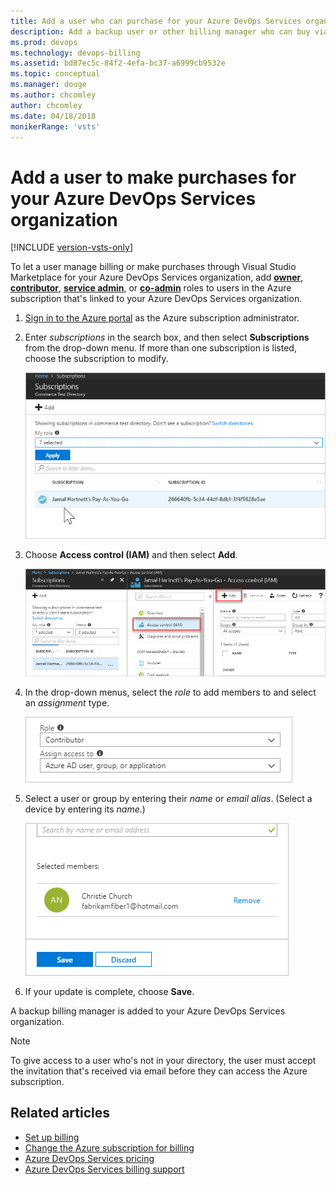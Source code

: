 ```yaml
---
title: Add a user who can purchase for your Azure DevOps Services organization
description: Add a backup user or other billing manager who can buy via Visual Studio Marketplace for your Azure DevOps Services organization
ms.prod: devops
ms.technology: devops-billing
ms.assetid: bd87ec5c-84f2-4efa-bc37-a6999cb9532e
ms.topic: conceptual
ms.manager: douge
ms.author: chcomley
author: chcomley
ms.date: 04/18/2018
monikerRange: 'vsts'
---
```


# Add a user to make purchases for your Azure DevOps Services organization

[!INCLUDE [version-vsts-only](../../_shared/version-vsts-only.md)]

To let a user manage billing or make purchases through Visual Studio Marketplace for your Azure DevOps Services organization,
add [**owner**](https://docs.microsoft.com/azure/role-based-access-control/built-in-roles#owner), [**contributor**](https://docs.microsoft.com/azure/role-based-access-control/built-in-roles#contributor), [**service admin**](https://docs.microsoft.com/azure/billing/billing-add-change-azure-subscription-administrator#change-the-service-administrator-for-an-azure-subscription), or [**co-admin**](https://docs.microsoft.com/azure/billing/billing-add-change-azure-subscription-administrator#add-or-change-co-administrator) roles to users in the Azure subscription that's linked to your Azure DevOps Services organization.

1. [Sign in to the Azure portal](https://portal.azure.com/) as the Azure subscription administrator.

1. Enter *subscriptions* in the search box, and then select **Subscriptions** from the drop-down menu. If more than one subscription is listed, choose the subscription to modify.

   ![Choose the subscription to modify for backup billing manager](_img/add-backup-billing-manager/choose-subscription-to-modify.png)

1. Choose **Access control (IAM)** and then select **Add**.

   ![Choose access control and then add](_img/add-backup-billing-manager/choose-access-control-and-then-add.png)

1. In the drop-down menus, select the *role* to add members to and select an *assignment* type.

   ![Choose a role and assignment type](_img/add-backup-billing-manager/choose-role-and-select-an-assignment-type.png)

1. Select a user or group by entering their *name* or *email alias*. (Select a device by entering its *name*.)

   ![Select a user, group, or device by the name or email alias](_img/add-backup-billing-manager/add-permissions-select-member-choose-save.png)

1. If your update is complete, choose **Save**.

A backup billing manager is added to your Azure DevOps Services organization.

>[!Note]
>To give access to a user who's not in your directory, the user must accept the invitation that's received via email before they can access the Azure subscription.

## Related articles

* [Set up billing](set-up-billing-for-your-organization-vs.md)
* [Change the Azure subscription for billing](change-azure-subscription.md)
* [Azure DevOps Services pricing](https://azure.microsoft.com/pricing/details/visual-studio-team-services/)
* [Azure DevOps Services billing support](https://visualstudio.microsoft.com/team-services/support/)